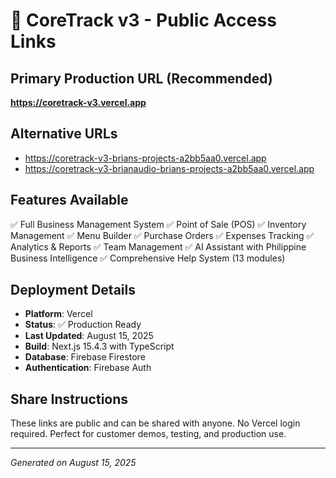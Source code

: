 # 🚀 CoreTrack v3 - Public Access Links

## Primary Production URL (Recommended)
**https://coretrack-v3.vercel.app**

## Alternative URLs
- https://coretrack-v3-brians-projects-a2bb5aa0.vercel.app
- https://coretrack-v3-brianaudio-brians-projects-a2bb5aa0.vercel.app

## Features Available
✅ Full Business Management System
✅ Point of Sale (POS)
✅ Inventory Management
✅ Menu Builder
✅ Purchase Orders
✅ Expenses Tracking
✅ Analytics & Reports
✅ Team Management
✅ AI Assistant with Philippine Business Intelligence
✅ Comprehensive Help System (13 modules)

## Deployment Details
- **Platform**: Vercel
- **Status**: ✅ Production Ready
- **Last Updated**: August 15, 2025
- **Build**: Next.js 15.4.3 with TypeScript
- **Database**: Firebase Firestore
- **Authentication**: Firebase Auth

## Share Instructions
These links are public and can be shared with anyone. No Vercel login required.
Perfect for customer demos, testing, and production use.

---
*Generated on August 15, 2025*
